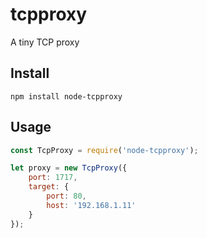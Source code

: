 # tcpproxy
A tiny TCP proxy

## Install
```
npm install node-tcpproxy
```

## Usage
```javascript
const TcpProxy = require('node-tcpproxy');

let proxy = new TcpProxy({
    port: 1717,
    target: {
        port: 80,
        host: '192.168.1.11'
    }
});
```

